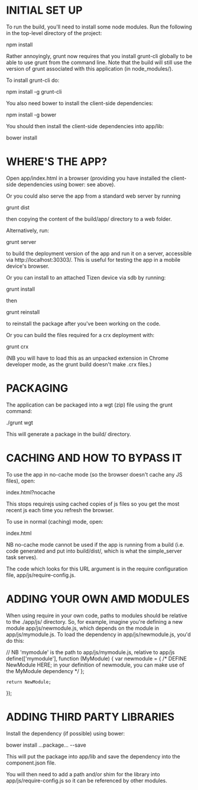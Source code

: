 # INITIAL SET UP

To run the build, you'll need to install some node modules.
Run the following in the top-level directory of the project:

  npm install

Rather annoyingly, grunt now requires that you install
grunt-cli globally to be able to use grunt from the
command line. Note that the build will still use the
version of grunt associated with this application
(in node_modules/).

To install grunt-cli do:

  npm install -g grunt-cli

You also need bower to install the client-side dependencies:

  npm install -g bower

You should then install the client-side dependencies into app/lib:

  bower install

# WHERE'S THE APP?

Open app/index.html in a browser (providing you have installed the
client-side dependencies using bower: see above).

Or you could also serve the app from a standard web server by running

  grunt dist

then copying the content of the build/app/ directory to a web folder.

Alternatively, run:

  grunt server

to build the deployment version of the app and run it on a server,
accessible via http://localhost:30303/. This is useful for testing the
app in a mobile device's browser.

Or you can install to an attached Tizen device via sdb by running:

  grunt install

then

  grunt reinstall

to reinstall the package after you've been working on the code.

Or you can build the files required for a crx deployment with:

  grunt crx

(NB you will have to load this as an unpacked extension in Chrome
developer mode, as the grunt build doesn't make .crx files.)

# PACKAGING

The application can be packaged into a wgt (zip) file using the grunt
command:

  ./grunt wgt

This will generate a package in the build/ directory.

# CACHING AND HOW TO BYPASS IT

To use the app in no-cache mode (so the browser doesn't cache
any JS files), open:

  index.html?nocache

This stops requirejs using cached copies of js files so you get
the most recent js each time you refresh the browser.

To use in normal (caching) mode, open:

  index.html

NB no-cache mode cannot be used if the app is running from a build
(i.e. code generated and put into build/dist/, which is what the
simple_server task serves).

The code which looks for this URL argument is in the require configuration
file, app/js/require-config.js.

# ADDING YOUR OWN AMD MODULES

When using require in your own code, paths to modules should be
relative to the ./app/js/ directory. So, for example, imagine you're
defining a new module app/js/newmodule.js, which depends on
the module in app/js/mymodule.js. To load the dependency in
app/js/newmodule.js, you'd do this:

  // NB 'mymodule' is the path to app/js/mymodule.js, relative to app/js
  define(['mymodule'], function (MyModule) {
    var newmodule = {
      /*
         DEFINE NewModule HERE;
         in your definition of newmodule, you can make use
         of the MyModule dependency
      */
    };

    return NewModule;
  });

# ADDING THIRD PARTY LIBRARIES

Install the dependency (if possible) using bower:

  bower install ...package... --save

This will put the package into app/lib and save the dependency into
the component.json file.

You will then need to add a path and/or shim for the library into
app/js/require-config.js so it can be referenced by other modules.
